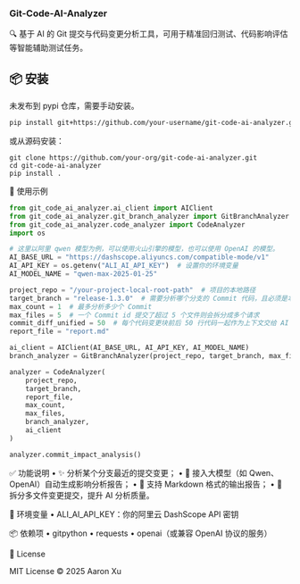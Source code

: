 ### Git-Code-AI-Analyzer

🔍 基于 AI 的 Git 提交与代码变更分析工具，可用于精准回归测试、代码影响评估等智能辅助测试任务。

## 📦 安装

未发布到 pypi 仓库，需要手动安装。

```bash
pip install git+https://github.com/your-username/git-code-ai-analyzer.git
```

或从源码安装：

```
git clone https://github.com/your-org/git-code-ai-analyzer.git
cd git-code-ai-analyzer
pip install .
```

🚀 使用示例

```python
from git_code_ai_analyzer.ai_client import AIClient
from git_code_ai_analyzer.git_branch_analyzer import GitBranchAnalyzer
from git_code_ai_analyzer.code_analyzer import CodeAnalyzer
import os

# 这里以阿里 qwen 模型为例，可以使用火山引擎的模型，也可以使用 OpenAI 的模型。
AI_BASE_URL = "https://dashscope.aliyuncs.com/compatible-mode/v1"
AI_API_KEY = os.getenv("ALI_AI_API_KEY")  # 设置你的环境变量
AI_MODEL_NAME = "qwen-max-2025-01-25"

project_repo = "/your-project-local-root-path"  # 项目的本地路径
target_branch = "release-1.3.0"  # 需要分析哪个分支的 Commit 代码，且必须是本地已 pull 的分支
max_count = 1  # 最多分析多少个 Commit
max_files = 5  # 一个 Commit id 提交了超过 5 个文件则会拆分成多个请求
commit_diff_unified = 50  # 每个代码变更块前后 50 行代码一起作为上下文交给 AI 分析
report_file = "report.md"

ai_client = AIClient(AI_BASE_URL, AI_API_KEY, AI_MODEL_NAME)
branch_analyzer = GitBranchAnalyzer(project_repo, target_branch, max_files, commit_diff_unified)

analyzer = CodeAnalyzer(
    project_repo,
    target_branch,
    report_file,
    max_count,
    max_files,
    branch_analyzer,
    ai_client
)

analyzer.commit_impact_analysis()
```

✅ 功能说明
• ✨ 分析某个分支最近的提交变更；
• 🧠 接入大模型（如 Qwen、OpenAI）自动生成影响分析报告；
• 📄 支持 Markdown 格式的输出报告；
• 📂 拆分多文件变更提交，提升 AI 分析质量。

🔧 环境变量
• ALI_AI_API_KEY：你的阿里云 DashScope API 密钥

📦 依赖项
• gitpython
• requests
• openai（或兼容 OpenAI 协议的服务）

📝 License

MIT License © 2025 Aaron Xu